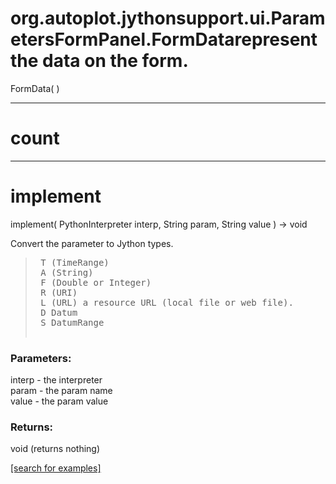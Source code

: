 # org.autoplot.jythonsupport.ui.ParametersFormPanel.FormDatarepresent the data on the form.
FormData( )


***
<a name="count"></a>
# count



***
<a name="implement"></a>
# implement
implement( PythonInterpreter interp, String param, String value ) &rarr; void

Convert the parameter to Jython types.
<blockquote><pre>
 T (TimeRange)
 A (String)
 F (Double or Integer)
 R (URI)
 L (URL) a resource URL (local file or web file).
 D Datum
 S DatumRange
 </pre></blockquote>

### Parameters:
interp - the interpreter
<br>param - the param name
<br>value - the param value

### Returns:
void (returns nothing)


<a href="https://github.com/autoplot/dev/search?q=implement&unscoped_q=implement">[search for examples]</a>

